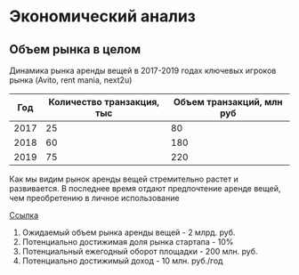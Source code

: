 # Экономический анализ

## Объем рынка в целом

Динамика рынка аренды вещей в 2017-2019 годах ключевых игроков рынка (Avito, rent mania, next2u)
 
 | Год   | Количество транзакция, тыс  | Объем транзакций, млн руб |
 |-------|-----------------------------|---------------------------|
 | 2017  | 25                          | 80                        |
 | 2018  | 60                          | 180                       |
 | 2019  | 75                          | 220                       |

Как мы видим рынок аренды вещей стремительно растет и развивается. В последнее время отдают предпочтение аренде вещей, 
чем преобретению в личное использование

[Ссылка](https://www.dp.ru/a/2020/09/04/Takoj_totalnij_shering)

1. Ожидаемый объем рынка аренды вещей - 2 млрд. руб.
2. Потенциально достижимая доля рынка стартапа - 10%
3. Потенциальный ежегодный оборот площадки - 200 млн. руб.
4. Потенциально достижимый доход - 10 млн. руб./год

